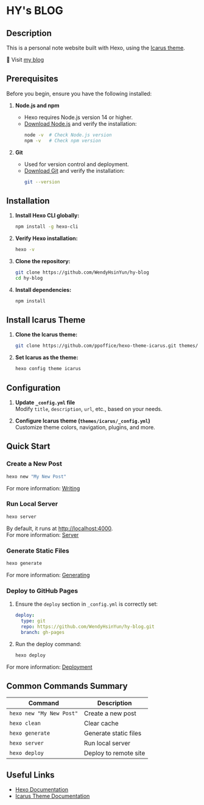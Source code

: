 # HY's BLOG

## Description
This is a personal note website built with Hexo, using the [Icarus theme](https://ppoffice.github.io/hexo-theme-icarus/).

📌 Visit [my blog](https://www.hychang.me)

## Prerequisites

Before you begin, ensure you have the following installed:

1. **Node.js and npm**
   - Hexo requires Node.js version 14 or higher.
   - [Download Node.js](https://nodejs.org/) and verify the installation:
     ```bash
     node -v  # Check Node.js version
     npm -v   # Check npm version
     ```

2. **Git**
   - Used for version control and deployment.
   - [Download Git](https://git-scm.com/downloads) and verify the installation:
     ```bash
     git --version
     ```

## Installation

1. **Install Hexo CLI globally:**
   ```bash
   npm install -g hexo-cli
   ```

2. **Verify Hexo installation:**
   ```bash
   hexo -v
   ```

3. **Clone the repository:**
   ```bash
   git clone https://github.com/WendyHsinYun/hy-blog
   cd hy-blog
   ```

4. **Install dependencies:**
   ```bash
   npm install
   ```

## Install Icarus Theme

1. **Clone the Icarus theme:**
   ```bash
   git clone https://github.com/ppoffice/hexo-theme-icarus.git themes/icarus --depth 1
   ```

2. **Set Icarus as the theme:**
   ```bash
   hexo config theme icarus
   ```

## Configuration

1. **Update `_config.yml` file**  
   Modify `title`, `description`, `url`, etc., based on your needs.

2. **Configure Icarus theme (`themes/icarus/_config.yml`)**  
   Customize theme colors, navigation, plugins, and more.

## Quick Start

### Create a New Post

```bash
hexo new "My New Post"
```

For more information: [Writing](https://hexo.io/docs/writing.html)

### Run Local Server

```bash
hexo server
```

By default, it runs at [http://localhost:4000](http://localhost:4000).  
For more information: [Server](https://hexo.io/docs/server.html)

### Generate Static Files

```bash
hexo generate
```

For more information: [Generating](https://hexo.io/docs/generating.html)

### Deploy to GitHub Pages

1. Ensure the `deploy` section in `_config.yml` is correctly set:
   ```yml
   deploy:
     type: git
     repo: https://github.com/WendyHsinYun/hy-blog.git
     branch: gh-pages
   ```

2. Run the deploy command:
   ```bash
   hexo deploy
   ```

For more information: [Deployment](https://hexo.io/docs/one-command-deployment.html)

## Common Commands Summary

| Command                            | Description                          |
|------------------------------------|--------------------------------------|
| `hexo new "My New Post"`           | Create a new post                    |
| `hexo clean`                       | Clear cache                          |
| `hexo generate`                    | Generate static files                |
| `hexo server`                      | Run local server                     |
| `hexo deploy`                      | Deploy to remote site                |

## Useful Links

- [Hexo Documentation](https://hexo.io/docs/)
- [Icarus Theme Documentation](https://ppoffice.github.io/hexo-theme-icarus/)

